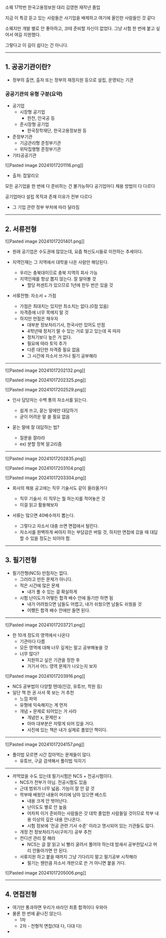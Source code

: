 소웨 17학번 한국고용정보원 대리 김영현
재작년 졸업

지금 이 특강 듣고 있는 사람들은 사기업을 배제하고 여기에 올인한 사람들인 것 같다

소웨지만 개발 별로 안 좋아하고, 코테 준비할 자신이 없었다.
그냥 시험 한 번에 붙고 싶어서 여길 지원했다.

그렇다고 이 길이 쉽다는 건 아니다.

---
## 1. 공공기관이란?
- 정부의 출연, 출자 또는 정부의 재정지원 등으로 설립, 운영되는 기관

### 공공기관의 유형 구분(요약)
- 공기업
	- 시장형 공기업
		- 한전, 인국공 등
	- 준시장형 공기업
		- 한국장학재단, 한국고용정보원 등
- 준정부기관
	- 기금관리형 준정부기관
	- 위탁집행형 준정부기관
- 기타공공기관

![[Pasted image 20241017201116.png]]
- 출처: 잡알리오

모든 공기업을 한 번에 다 준비하는 건 불가능하다
공기업마다 채용 방법이 다 다르다

공기업마다 설립 목적과 존재 이유가 전부 다르다
- 그 기업 관련 정부 부처에 따라 달라짐

---
## 2. 서류전형

![[Pasted image 20241017201401.png]]

- 원래 공기업은 수도권에 많았는데, 요즘 혁신도시들로 이전하는 추세이다.
- 지역인재는 그 지역에서 대학을 나온 사람만 해당된다.
	- 우리는 충북대이므로 충북 지역의 회사 가능
	- 지역인재를 항상 뽑지 않는다. 잘 알아볼 것
		- 할당 퍼센트가 있으므로 1년에 한두 번은 있을 것

- 서류전형: 자소서 + 가점
	- 가점은 최대치는 있지만 최소치는 없다.(0점 있음)
	- 자격증에 너무 목메지 말 것
	- 하지만 만점은 채우자
		- 대부분 정보처리기사, 한국사만 있어도 만점
		- 4학년때 정처기 딸 수 있는 거로 알고 있는데 꼭 따자
		- 정처기보다 높은 거 없다.
		- 필요에 따라 토익 추가
		- 다른 대단한 자격증 필요 없음
		- 그 시간에 자소서 쓰거나 필기 공부해라

---

![[Pasted image 20241017202132.png]]

![[Pasted image 20241017202325.png]]

![[Pasted image 20241017202529.png]]

- 인사 담당자는 수백 통의 자소서를 읽는다.
	- 쉽게 쓰고, 묻는 말에만 대답하기
	- 굳이 어려운 말 쓸 필요 없음

- 묻는 말에 잘 대답하는 법?
	- 질문을 잘라라
	- ex) 분할 정복 알고리즘

---
![[Pasted image 20241017202835.png]]

![[Pasted image 20241017203104.png]]

![[Pasted image 20241017203304.png]]

- 회사의 채용 공고에는 직무 기술서도 같이 올라올거다
	- 직무 기술서: 이 직무는 뭘 하는지를 적어놓은 것
	- 이걸 읽고 활용해보자

- 서류는 많으면 40배수까지 뽑는다.
	- 그렇다고 자소서 대충 쓰면 면접에서 털린다.
	- 자소서를 완벽하게 써야지 하는 부담감은 버릴 것, 하지만 면접에 갔을 때 대답할 수 있을 정도는 되어야 함.

---
## 3. 필기전형
- 필기전형(NCS) 만점자는 없다.
	- 그러라고 만든 문제가 아니다.
	- 적은 시간에 많은 문제
		- 내가 풀 수 있는 걸 확실하게
	- 시험 난이도가 어떻든 합격 배수 안에 들기만 하면 됨
		- 내가 어려웠으면 남들도 어렵고, 내가 쉬웠으면 남들도 쉬웠을 것
		- 어쨌든 합격 배수 안에만 들면 된다.

---

![[Pasted image 20241017203721.png]]

- 한 10개 정도의 영역에서 나온다
	- 기관마다 다름
	- 모든 영역에 대해 너무 깊게는 말고 공부해놓을 것
	- 너무 많다?
		- 지원하고 싶은 기관을 정한 후
		- 거기서 어느 영역 문제가 나오는지 보자

![[Pasted image 20241017203916.png]]

- NCS 공부법이 다양할 텐데(인강, 유튜브, 학원 등)
- 일단 책 한 권 사서 쭉 보는 거 추천
	- 느낌 파악
	- 유형에 익숙해지는 게 먼저
	- 개념 + 문제로 되어있는 거 사라
		- 개념만 x, 문제만 x
		- 아마 대부분은 저렇게 되어 있을 거다.
		- 사진에 있는 책은 내가 실제로 풀었던 책이다.

---

![[Pasted image 20241017204157.png]]

- 풀이법 모르면 시간 잡아먹는 문제들이 많다.
	- 유튜브, 구글 검색해서 풀이법 익히기

---
- 까먹었을 수도 있는데 필기시험은 NCS + 전공시험이다.
	- NCS가 전부가 아님. 전공시험도 있음
	- 근데 범위가 너무 넓음. 가늠이 잘 안 갈 것
	- 학부때 배웠던 내용이 머리에 남아 있으면 베스트
		- 내용 크게 안 벗어난다.
		- 난이도도 별로 안 높음
		- 어차피 이거 준비하는 사람들은 갓 대학 졸업한 사람들일 것이므로 학부 내용 이상의 깊은 내용 안나온다.
		- 시험 정보에 '전공 관련 기사 수준' 이라고 명시되어 있는 기관들도 많다.
	- 개정 전 정보처리기사(구처기) 공부 추천
	- 컨디션 관리 잘 해라
		- NCS는 글 잘 읽고 뇌 빨리 굴려서 풀어야 하는데 밤새서 공부한답시고 머리 안돌아가면 안 된다.
	- 서류지원 하고 붙을 때까지 그냥 기다리지 말고 필기공부 시작해라
		- 필기는 웬만큼 자소서 개판으로 쓴 거 아니면 붙을 거다.

![[Pasted image 20241017205006.png]]

---
## 4. 면접전형
- 여기만 통과하면 우리가 바라던 최종 합격이다 우와아
- 물론 한 번에 끝나진 않는다.
	- 1차
	- 2차 - 전형적 면접(1대 다, 다대 다)
- 